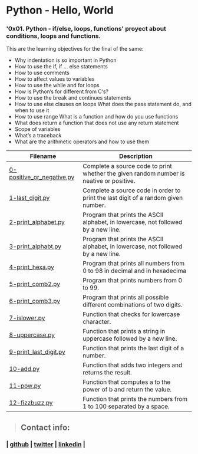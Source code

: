 # Python - Hello, World
### '0x01. Python - if/else, loops, functions' proyect about conditions, loops and functions.

This are the learning objectives for the final of the same:

* Why indentation is so important in Python
* How to use the if, if ... else statements
* How to use comments
* How to affect values to variables
* How to use the while and for loops
* How is Python’s for different from C‘s?
* How to use the break and continues statements
* How to use else clauses on loops
What does the pass statement do, and when to use it
* How to use range
What is a function and how do you use functions
* What does return a function that does not use any return statement
* Scope of variables
* What’s a traceback
* What are the arithmetic operators and how to use them

| Filename | Description |
|------------|-------------------|
|[0-positive_or_negative.py](https://github.com/sashaveloz/holbertonschool-higher_level_programming/blob/master/0x01-python-if_else_loops_functions/0-positive_or_negative.py)| Complete a source code to print whether the given random number is neative or positive. |
|[1-last_digit.py](https://github.com/sashaveloz/holbertonschool-higher_level_programming/blob/master/0x01-python-if_else_loops_functions/1-last_digit.py)| Complete a source code in order to print the last digit of a random given number. |
|[2-print_alphabet.py](https://github.com/sashaveloz/holbertonschool-higher_level_programming/blob/master/0x01-python-if_else_loops_functions/2-print_alphabet.py)| Program that prints the ASCII alphabet, in lowercase, not followed by a new line.|
|[3-print_alphabt.py](https://github.com/sashaveloz/holbertonschool-higher_level_programming/blob/master/0x01-python-if_else_loops_functions/3-print_alphabt.py)| Program that prints the ASCII alphabet, in lowercase, not followed by a new line.|
|[4-print_hexa.py](https://github.com/sashaveloz/holbertonschool-higher_level_programming/blob/master/0x01-python-if_else_loops_functions/4-print_hexa.py)| Program that prints all numbers from 0 to 98 in decimal and in hexadecima|
|[5-print_comb2.py](https://github.com/sashaveloz/holbertonschool-higher_level_programming/blob/master/0x01-python-if_else_loops_functions/5-print_comb2.py)| Program that prints numbers from 0 to 99.|
|[6-print_comb3.py](https://github.com/sashaveloz/holbertonschool-higher_level_programming/blob/master/0x01-python-if_else_loops_functions/6-print_comb3.py)| Program that prints all possible different combinations of two digits.|
|[7-islower.py](https://github.com/sashaveloz/holbertonschool-higher_level_programming/blob/master/0x01-python-if_else_loops_functions/7-islower.py)|Function that checks for lowercase character.|
|[8-uppercase.py](https://github.com/sashaveloz/holbertonschool-higher_level_programming/blob/master/0x01-python-if_else_loops_functions/8-uppercase.py)|Function that prints a string in uppercase followed by a new line.|
|[9-print_last_digit.py](https://github.com/sashaveloz/holbertonschool-higher_level_programming/blob/master/0x01-python-if_else_loops_functions/9-print_last_digit.py)|Function that prints the last digit of a number.|
|[10-add.py](https://github.com/sashaveloz/holbertonschool-higher_level_programming/blob/master/0x01-python-if_else_loops_functions/10-add.py)|Function that adds two integers and returns the result.|
|[11-pow.py](https://github.com/sashaveloz/holbertonschool-higher_level_programming/blob/master/0x01-python-if_else_loops_functions/11-pow.py)|Function that computes a to the power of b and return the value.|
|[12-fizzbuzz.py](https://github.com/sashaveloz/holbertonschool-higher_level_programming/blob/master/0x01-python-if_else_loops_functions/12-fizzbuzz.py)|Function that prints the numbers from 1 to 100 separated by a space.|

> ## Contact info:
### | [github](https://github.com/sashaveloz) | [twitter](ht\tps://twitter.com/velozsasha) | [linkedin](https://www.linke\din.com/in/sasha-veloz-6512001b0/) | 

